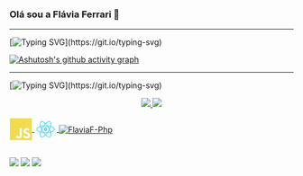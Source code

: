 ### Olá sou a Flávia Ferrari 👋

<hr>

[![Typing SVG](https://readme-typing-svg.herokuapp.com/?color=ffffff&size=30&center=true&vCenter=true&width=1000&lines=Contribution+Graph;)](https://git.io/typing-svg)

[![Ashutosh's github activity graph](https://github-readme-activity-graph.vercel.app/graph?username=ferrariflaviaa&bg_color=141321&color=00aeff&line=00aeff&point=ffffff&area=true&hide_border=true)](https://github.com/ashutosh00710/github-readme-activity-graph)
<hr/>

[![Typing SVG](https://readme-typing-svg.herokuapp.com/?color=ffffff&size=30&center=true&vCenter=true&width=1000&lines=GitHub+Stats;)](https://git.io/typing-svg)

<div align="center">
  <a href="https://github.com/ferrariflaviaa">
  <img  src = "https://github-readme-stats.vercel.app/api?username=ferrariflaviaa&show_icons=true&count_private=true&hide_border=true&title_color=00aeff&icon_color=f8d847&text_color=ffffff&bg_color=141321" >
<!--     <img align="180em" src="https://github-readme-stats.vercel.app/api?username=ferrariflaviaa&show_icons=true&theme=dark" /> -->
<!--   <img height="180em" src="https://github-readme-stats.vercel.app/api/top-langs/?username=Ferrariflaviaa&layout=compact&langs_count=6&theme=dark"/> -->
    <img src="https://github-readme-stats.vercel.app/api/top-langs/?username=Ferrariflaviaa&layout=compact&hide_border=true&title_color=00aeff&text_color=ffffff&bg_color=141321" />
</div>
<div style="display: inline_block"><br>
  <img align="center" alt="FlaviaF-Js" height="40" width="40" src="https://raw.githubusercontent.com/devicons/devicon/master/icons/javascript/javascript-plain.svg">
  <img align="center" alt="FlaviaF-ReactJS" height="40" width="40" src="https://raw.githubusercontent.com/github/explore/80688e429a7d4ef2fca1e82350fe8e3517d3494d/topics/react/react.png">
  <img align="center" alt="FlaviaF-Php" height="40" width="40" src="https://cdn.jsdelivr.net/gh/devicons/devicon/icons/php/php-original.svg" />
  
</div>
  
  ##
   
<div>
 <a href="https://discord.com/channels/@me" target="_blank"><img src="https://img.shields.io/badge/Discord-7289DA?style=for-the-badge&logo=discord&logoColor=white" target="_blank"></a> 
  <a href = "mailto:flaviaferrarit@gmail.com"><img src="https://img.shields.io/badge/-Gmail-%23333?style=for-the-badge&logo=gmail&logoColor=white" target="_blank"></a>
    <a href="https://www.instagram.com/ferrari_flaviaa/" target="_blank"><img src="https://img.shields.io/badge/-Instagram-%23E4405F?style=for-the-badge&logo=instagram&logoColor=white" target="_blank"></a>
</div>
